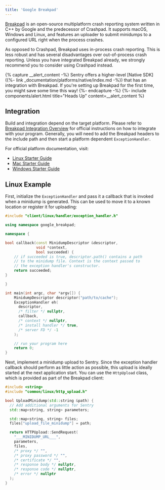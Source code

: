 ```yaml
---
title: 'Google Breakpad'
---
```


[Breakpad](https://chromium.googlesource.com/breakpad/breakpad/) is an open-source multiplatform crash reporting system written in C++ by Google and the predecessor of Crashpad. It supports macOS, Windows and Linux, and features an uploader to submit minidumps to a configured URL right when the process crashes.

As opposed to Crashpad, Breakpad uses in-process crash reporting. This is less robust and has several disadvantages over out-of-process crash reporting. Unless you have integrated Breakpad already, we strongly recommend you to consider using Crashpad instead.

{% capture __alert_content -%}
Sentry offers a higher-level [Native SDK]({%- link
_documentation/platforms/native/index.md -%}) that has an integration with
Breakpad. If you're setting up Breakpad for the first time, you might save some
time this way!
{%- endcapture -%}
{%- include components/alert.html
  title="Heads Up"
  content=__alert_content
%}

## Integration

Build and integration depend on the target platform. Please refer to [Breakpad Integration Overview](https://chromium.googlesource.com/breakpad/breakpad/+/master/docs/getting_started_with_breakpad.md#integration-overview) for official instructions on how to integrate with your program. Generally, you will need to add the Breakpad headers to the include path and then start a platform dependent `ExceptionHandler`.

For official platform documentation, visit:

-   [Linux Starter Guide](https://chromium.googlesource.com/breakpad/breakpad/+/master/docs/linux_starter_guide.md)
-   [Mac Starter Guide](https://chromium.googlesource.com/breakpad/breakpad/+/master/docs/mac_breakpad_starter_guide.md)
-   [Windows Starter Guide](https://chromium.googlesource.com/breakpad/breakpad/+/master/docs/windows_client_integration.md)

## Linux Example

First, initialize the `ExceptionHandler` and pass it a callback that is invoked when a minidump is generated. This can be used to move it to a known location or register it for uploading:

```cpp
#include "client/linux/handler/exception_handler.h"

using namespace google_breakpad;

namespace {

bool callback(const MinidumpDescriptor &descriptor,
              void *context,
              bool succeeded) {
    // if succeeded is true, descriptor.path() contains a path
    // to the minidump file. Context is the context passed to
    // the exception handler's constructor.
    return succeeded;
}

}

int main(int argc, char *argv[]) {
    MinidumpDescriptor descriptor("path/to/cache");
    ExceptionHandler eh(
      descriptor,
      /* filter */ nullptr,
      callback,
      /* context */ nullptr,
      /* install handler */ true,
      /* server FD */ -1
    );

    // run your program here
    return 0;
}
```

Next, implement a minidump upload to Sentry. Since the exception handler callback should perform as little action as possible, this upload is ideally started at the next application start. You can use the `HttpUpload` class, which is provided as part of the Breakpad client:

```cpp
#include <string>
#include "common/linux/http_upload.h"

bool UploadMinidump(std::string &path) {
  // Add additional arguments for Sentry
  std::map<string, string> parameters;

  std::map<string, string> files;
  files["upload_file_minidump"] = path;

  return HTTPUpload::SendRequest(
    "___MINIDUMP_URL___",
    parameters,
    files,
    /* proxy */ "",
    /* proxy password */ "",
    /* certificate */ "",
    /* response body */ nullptr,
    /* response code */ nullptr,
    /* error */ nullptr
  );
}
```
